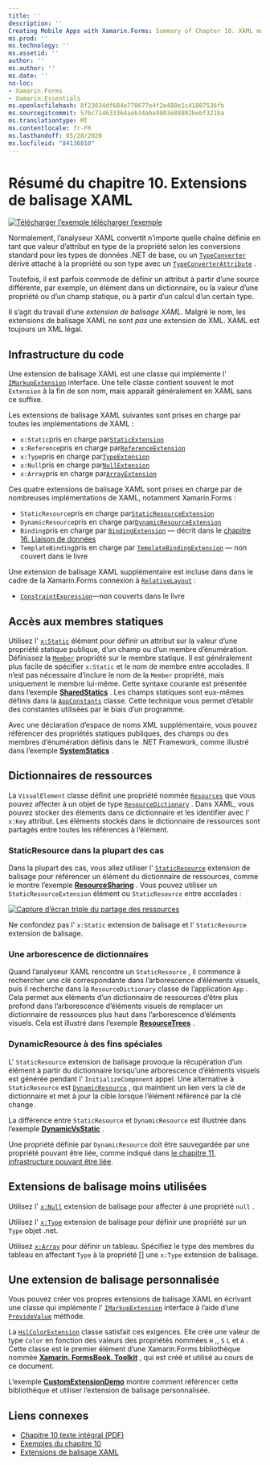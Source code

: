 ```yaml
---
title: ''
description: ''
Creating Mobile Apps with Xamarin.Forms: Summary of Chapter 10. XAML markup extensions''
ms.prod: ''
ms.technology: ''
ms.assetid: ''
author: ''
ms.author: ''
ms.date: ''
no-loc:
- Xamarin.Forms
- Xamarin.Essentials
ms.openlocfilehash: 8f23034df684e778677e4f2e480e1c41807536fb
ms.sourcegitcommit: 57bc714633364aeb34aba9803e88802bebf321ba
ms.translationtype: MT
ms.contentlocale: fr-FR
ms.lasthandoff: 05/28/2020
ms.locfileid: "84136810"
---
```

# <a name="summary-of-chapter-10-xaml-markup-extensions"></a>Résumé du chapitre 10. Extensions de balisage XAML

[![Télécharger ](~/media/shared/download.png) l’exemple télécharger l’exemple](https://github.com/xamarin/xamarin-forms-book-samples/tree/master/Chapter10)

Normalement, l’analyseur XAML convertit n’importe quelle chaîne définie en tant que valeur d’attribut en type de la propriété selon les conversions standard pour les types de données .NET de base, ou un [`TypeConverter`](xref:Xamarin.Forms.TypeConverter) dérivé attaché à la propriété ou son type avec un [`TypeConverterAttribute`](xref:Xamarin.Forms.TypeConverterAttribute) .

Toutefois, il est parfois commode de définir un attribut à partir d’une source différente, par exemple, un élément dans un dictionnaire, ou la valeur d’une propriété ou d’un champ statique, ou à partir d’un calcul d’un certain type.

Il s’agit du travail d’une *extension de balisage XAML*. Malgré le nom, les extensions de balisage XAML ne sont *pas* une extension de XML. XAML est toujours un XML légal.

## <a name="the-code-infrastructure"></a>Infrastructure du code

Une extension de balisage XAML est une classe qui implémente l' [`IMarkupExtension`](xref:Xamarin.Forms.Xaml.IMarkupExtension) interface. Une telle classe contient souvent le mot `Extension` à la fin de son nom, mais apparaît généralement en XAML sans ce suffixe.

Les extensions de balisage XAML suivantes sont prises en charge par toutes les implémentations de XAML :

- `x:Static`pris en charge par[`StaticExtension`](xref:Xamarin.Forms.Xaml.StaticExtension)
- `x:Reference`pris en charge par[`ReferenceExtension`](xref:Xamarin.Forms.Xaml.ReferenceExtension)
- `x:Type`pris en charge par[`TypeExtension`](xref:Xamarin.Forms.Xaml.TypeExtension)
- `x:Null`pris en charge par[`NullExtension`](xref:Xamarin.Forms.Xaml.NullExtension)
- `x:Array`pris en charge par[`ArrayExtension`](xref:Xamarin.Forms.Xaml.ArrayExtension)

Ces quatre extensions de balisage XAML sont prises en charge par de nombreuses implémentations de XAML, notamment Xamarin.Forms :

- `StaticResource`pris en charge par[`StaticResourceExtension`](xref:Xamarin.Forms.Xaml.StaticResourceExtension)
- `DynamicResource`pris en charge par[`DynamicResourceExtension`](xref:Xamarin.Forms.Xaml.DynamicResourceExtension)
- `Binding`pris en charge par [`BindingExtension`](xref:Xamarin.Forms.Xaml.BindingExtension) &mdash; décrit dans le [chapitre 16. Liaison de données](chapter16.md)
- `TemplateBinding`pris en charge par [`TemplateBindingExtension`](xref:Xamarin.Forms.Xaml.TemplateBindingExtension) &mdash; non couvert dans le livre

Une extension de balisage XAML supplémentaire est incluse dans dans le cadre de la Xamarin.Forms connexion à [`RelativeLayout`](xref:Xamarin.Forms.RelativeLayout) :

- [`ConstraintExpression`](xref:Xamarin.Forms.ConstraintExpression)&mdash;non couverts dans le livre

## <a name="accessing-static-members"></a>Accès aux membres statiques

Utilisez l' [`x:Static`](xref:Xamarin.Forms.Xaml.StaticExtension) élément pour définir un attribut sur la valeur d’une propriété statique publique, d’un champ ou d’un membre d’énumération. Définissez la [`Member`](xref:Xamarin.Forms.Xaml.StaticExtension.Member) propriété sur le membre statique. Il est généralement plus facile de spécifier `x:Static` et le nom de membre entre accolades. Il n’est pas nécessaire d’inclure le nom de la `Member` propriété, mais uniquement le membre lui-même. Cette syntaxe courante est présentée dans l’exemple [**SharedStatics**](https://github.com/xamarin/xamarin-forms-book-samples/tree/master/Chapter10/SharedStatics) . Les champs statiques sont eux-mêmes définis dans la [`AppConstants`](https://github.com/xamarin/xamarin-forms-book-samples/blob/master/Chapter10/SharedStatics/SharedStatics/SharedStatics/AppConstants.cs) classe. Cette technique vous permet d’établir des constantes utilisées par le biais d’un programme.

Avec une déclaration d’espace de noms XML supplémentaire, vous pouvez référencer des propriétés statiques publiques, des champs ou des membres d’énumération définis dans le .NET Framework, comme illustré dans l’exemple [**SystemStatics**](https://github.com/xamarin/xamarin-forms-book-samples/tree/master/Chapter10/SystemStatics) .

## <a name="resource-dictionaries"></a>Dictionnaires de ressources

La `VisualElement` classe définit une propriété nommée [`Resources`](xref:Xamarin.Forms.VisualElement.Resources) que vous pouvez affecter à un objet de type [`ResourceDictionary`](xref:Xamarin.Forms.ResourceDictionary) . Dans XAML, vous pouvez stocker des éléments dans ce dictionnaire et les identifier avec l' `x:Key` attribut. Les éléments stockés dans le dictionnaire de ressources sont partagés entre toutes les références à l’élément.

### <a name="staticresource-for-most-purposes"></a>StaticResource dans la plupart des cas

Dans la plupart des cas, vous allez utiliser l' [`StaticResource`](xref:Xamarin.Forms.Xaml.StaticResourceExtension) extension de balisage pour référencer un élément du dictionnaire de ressources, comme le montre l’exemple [**ResourceSharing**](https://github.com/xamarin/xamarin-forms-book-samples/tree/master/Chapter10/ResourceSharing) . Vous pouvez utiliser un `StaticResourceExtension` élément ou `StaticResource` entre accolades :

[![Capture d’écran triple du partage des ressources](images/ch10fg03-small.png "Partage de ressources")](images/ch10fg03-large.png#lightbox "Partage de ressources")

Ne confondez pas l' `x:Static` extension de balisage et l' `StaticResource` extension de balisage.

### <a name="a-tree-of-dictionaries"></a>Une arborescence de dictionnaires

Quand l’analyseur XAML rencontre un `StaticResource` , il commence à rechercher une clé correspondante dans l’arborescence d’éléments visuels, puis il recherche dans la `ResourceDictionary` classe de l’application `App` . Cela permet aux éléments d’un dictionnaire de ressources d’être plus profond dans l’arborescence d’éléments visuels de remplacer un dictionnaire de ressources plus haut dans l’arborescence d’éléments visuels. Cela est illustré dans l’exemple [**ResourceTrees**](https://github.com/xamarin/xamarin-forms-book-samples/tree/master/Chapter10/ResourceTrees) .

### <a name="dynamicresource-for-special-purposes"></a>DynamicResource à des fins spéciales

L' `StaticResource` extension de balisage provoque la récupération d’un élément à partir du dictionnaire lorsqu’une arborescence d’éléments visuels est générée pendant l' `InitializeComponent` appel. Une alternative à `StaticResource` est [`DynamicResource`](xref:Xamarin.Forms.Xaml.DynamicResourceExtension) , qui maintient un lien vers la clé de dictionnaire et met à jour la cible lorsque l’élément référencé par la clé change.

La différence entre `StaticResource` et `DynamicResource` est illustrée dans l’exemple [**DynamicVsStatic**](https://github.com/xamarin/xamarin-forms-book-samples/tree/master/Chapter10/DynamicVsStatic) .

Une propriété définie par `DynamicResource` doit être sauvegardée par une propriété pouvant être liée, comme indiqué dans [le chapitre 11, infrastructure pouvant être liée](chapter11.md).

## <a name="lesser-used-markup-extensions"></a>Extensions de balisage moins utilisées

Utilisez l' [`x:Null`](xref:Xamarin.Forms.Xaml.NullExtension) extension de balisage pour affecter à une propriété `null` .

Utilisez l' [`x:Type`](xref:Xamarin.Forms.Xaml.TypeExtension) extension de balisage pour définir une propriété sur un `Type` objet .net.

Utilisez [`x:Array`](xref:Xamarin.Forms.Xaml.ArrayExtension) pour définir un tableau. Spécifiez le type des membres du tableau en affectant `Type` à la propriété [] une `x:Type` extension de balisage.

## <a name="a-custom-markup-extension"></a>Une extension de balisage personnalisée

Vous pouvez créer vos propres extensions de balisage XAML en écrivant une classe qui implémente l' [`IMarkupExtension`](xref:Xamarin.Forms.Xaml.IMarkupExtension) interface à l’aide d’une [`ProvideValue`](xref:Xamarin.Forms.Xaml.IMarkupExtension.ProvideValue(System.IServiceProvider)) méthode.

La [`HslColorExtension`](https://github.com/xamarin/xamarin-forms-book-samples/blob/master/Libraries/Xamarin.FormsBook.Toolkit/Xamarin.FormsBook.Toolkit/HslColorExtension.cs) classe satisfait ces exigences. Elle crée une valeur de type `Color` en fonction des valeurs des propriétés nommées `H` ,, `S` `L` et `A` . Cette classe est le premier élément d’une Xamarin.Forms bibliothèque nommée [**Xamarin. FormsBook. Toolkit**](https://github.com/xamarin/xamarin-forms-book-samples/tree/master/Libraries/Xamarin.FormsBook.Toolkit) , qui est créé et utilisé au cours de ce document.

L’exemple [**CustomExtensionDemo**](https://github.com/xamarin/xamarin-forms-book-samples/tree/master/Chapter10/CustomExtensionDemo) montre comment référencer cette bibliothèque et utiliser l’extension de balisage personnalisée.

## <a name="related-links"></a>Liens connexes

- [Chapitre 10 texte intégral (PDF)](https://download.xamarin.com/developer/xamarin-forms-book/XamarinFormsBook-Ch10-Apr2016.pdf)
- [Exemples du chapitre 10](https://github.com/xamarin/xamarin-forms-book-samples/tree/master/Chapter10)
- [Extensions de balisage XAML](~/xamarin-forms/xaml/markup-extensions/index.md)
